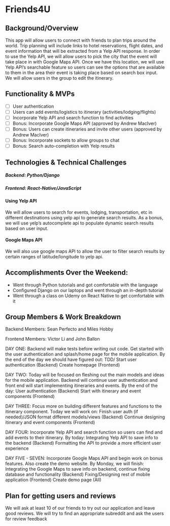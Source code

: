 # Friends4U

## Background/Overview
This app will allow users to connect with friends to plan trips around the world.  Trip planning will include links to hotel reservations, flight dates, and event information that will be extracted from a Yelp API response. In order to use the Yelp API, we will allow users to pick the city that the event will take place in with Google Maps API.  Once we have this location, we will use Yelp API’s searchable feature so users can see the options that are available to them in the area their event is taking place based on search box input.  We will allow users in the group to edit the itinerary.

## Functionality & MVPs
- [ ] User authentication
- [ ] Users can add events/logistics to itinerary (activities/lodging/flights)
- [ ] Incorporate Yelp API and search function to find activities
- [ ] Bonus: Incorporate Google Maps API (approved by Andrew MacIver)
- [ ] Bonus: Users can create itineraries and invite other users (approved by Andrew MacIver)
- [ ] Bonus: Incorporate sockets to allow groups to chat
- [ ] Bonus: Search auto-completion with Yelp results

## Technologies & Technical Challenges

##### Backend: Python/Django
##### Frontend: React-Native/JavaScript

#### Using Yelp API
We will allow users to search for events, lodging, transportation, etc in different destinations using yelp api to generate search results. As a bonus, we will use yelp’s autocomplete api to populate dynamic search results based on user input.

#### Google Maps API
We will also use google maps API to allow the user to filter search results by certain ranges of latitude/longitude to yelp api.

## Accomplishments Over the Weekend:

 - Went through Python tutorials and got comfortable with the language
 - Configured Django on our laptops and went through an in-depth tutorial
 - Went through a class on Udemy on React Native to get comfortable with it

## Group Members & Work Breakdown

Backend Members: Sean Perfecto and Miles Hobby

Frontend Members: Victor Li and John Ballon

DAY ONE: Backend will make tests before writing out code. Get started with the user authentication and splash/home page for the mobile application. By the end of the day we should have figured out:
TDD/ Start user authentication (Backend)
Create homepage (Frontend)

DAY TWO: Today will be focused on fleshing out the main models and ideas for the mobile application. Backend will continue user authentication and front end will start implementing itineraries and events. By the end of the day:
User authentication (Backend)
Start with itinerary and event components (Frontend)

DAY THREE: Focus more on building different features and functions to the itinerary component. Today we will work on:
Finish user auth (if needed)/JSON format different models/views (Backend)
Continue designing itinerary and event components (Frontend)

DAY FOUR: Incorporate Yelp API and search function so users can find and add events to their itinerary. By today:
Integrating Yelp API to save info to the backend (Backend)
Formatting the API to provide a more efficient user experience

DAY FIVE - SEVEN: Incorporate Google Maps API and begin work on bonus features. Also create the demo website. By Monday, we will finish:
Integrating the Google Maps to save info on backend, continue fixing database and functionality (Backend)
Fixing/Designing rest of mobile application (Frontend)
Create demo page (All)

## Plan for getting users and reviews
We will ask at least 10 of our friends to try out our application and leave good reviews.
We will try to find an appropriate subreddit and ask the users for review feedback
